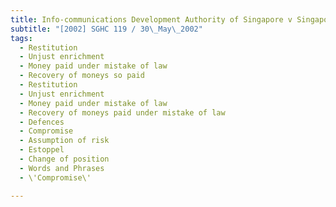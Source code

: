 ```yaml
---
title: Info-communications Development Authority of Singapore v Singapore Telecommunications 
subtitle: "[2002] SGHC 119 / 30\_May\_2002"
tags:
  - Restitution
  - Unjust enrichment
  - Money paid under mistake of law
  - Recovery of moneys so paid
  - Restitution
  - Unjust enrichment
  - Money paid under mistake of law
  - Recovery of moneys paid under mistake of law
  - Defences
  - Compromise
  - Assumption of risk
  - Estoppel
  - Change of position
  - Words and Phrases
  - \'Compromise\'

---
```


